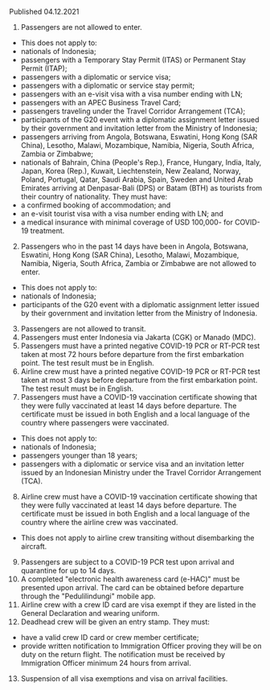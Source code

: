 Published 04.12.2021
1. Passengers are not allowed to enter.
- This does not apply to:
- nationals of Indonesia;
- passengers with a Temporary Stay Permit (ITAS) or Permanent Stay Permit (ITAP);
- passengers with a diplomatic or service visa;
- passengers with a diplomatic or service stay permit;
- passengers with an e-visit visa with a visa number ending with LN;
- passengers with an APEC Business Travel Card;
- passengers traveling under the Travel Corridor Arrangement (TCA);
- participants of the G20 event with a diplomatic assignment letter issued by their government and invitation letter from the Ministry of Indonesia;
- passengers arriving from Angola, Botswana, Eswatini, Hong Kong (SAR China), Lesotho, Malawi, Mozambique, Namibia, Nigeria, South Africa, Zambia or Zimbabwe;
- nationals of Bahrain, China (People's Rep.), France, Hungary, India, Italy, Japan, Korea (Rep.), Kuwait, Liechtenstein, New Zealand, Norway, Poland, Portugal, Qatar, Saudi Arabia, Spain, Sweden and United Arab Emirates arriving at Denpasar-Bali (DPS) or Batam (BTH) as tourists from their country of nationality. They must have:
- a confirmed booking of accommodation; and
- an e-visit tourist visa with a visa number ending with LN; and
- a medical insurance with minimal coverage of USD 100,000- for COVID-19 treatment.
2. Passengers who in the past 14 days have been in Angola, Botswana, Eswatini, Hong Kong (SAR China), Lesotho, Malawi, Mozambique, Namibia, Nigeria, South Africa, Zambia or Zimbabwe are not allowed to enter.
- This does not apply to:
- nationals of Indonesia;
- participants of the G20 event with a diplomatic assignment letter issued by their government and invitation letter from the Ministry of Indonesia.
3. Passengers are not allowed to transit.
4. Passengers must enter Indonesia via Jakarta (CGK) or Manado (MDC).
5. Passengers must have a printed negative COVID-19 PCR or RT-PCR test taken at most 72 hours before departure from the first embarkation point. The test result must be in English.
6. Airline crew must have a printed negative COVID-19 PCR or RT-PCR test taken at most 3 days before departure from the first embarkation point. The test result must be in English.
7. Passengers must have a COVID-19 vaccination certificate showing that they were fully vaccinated at least 14 days before departure. The certificate must be issued in both English and a local language of the country where passengers were vaccinated.
- This does not apply to:
- nationals of Indonesia;
- passengers younger than 18 years;
- passengers with a diplomatic or service visa and an invitation letter issued by an Indonesian Ministry under the Travel Corridor Arrangement (TCA).
8. Airline crew must have a COVID-19 vaccination certificate showing that they were fully vaccinated at least 14 days before departure. The certificate must be issued in both English and a local language of the country where the airline crew was vaccinated.
- This does not apply to airline crew transiting without disembarking the aircraft.
9. Passengers are subject to a COVID-19 PCR test upon arrival and quarantine for up to 14 days.
10. A completed "electronic health awareness card (e-HAC)" must be presented upon arrival. The card can be obtained before departure through the "Pedulilindungi" mobile app.
11. Airline crew with a crew ID card are visa exempt if they are listed in the General Declaration and wearing uniform.
12. Deadhead crew will be given an entry stamp. They must:
- have a valid crew ID card or crew member certificate;
- provide written notification to Immigration Officer proving they will be on duty on the return flight. The notification must be received by Immigration Officer minimum 24 hours from arrival.
13. Suspension of all visa exemptions and visa on arrival facilities.